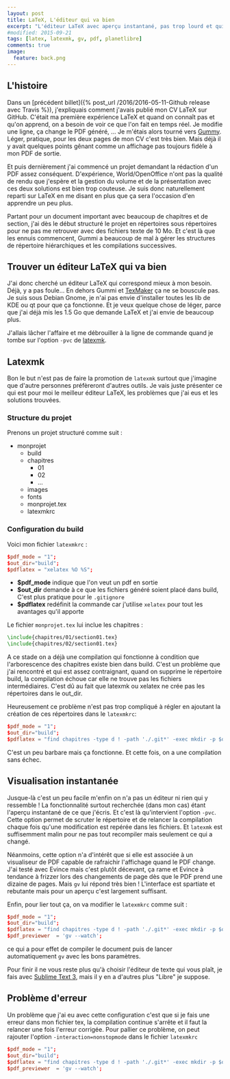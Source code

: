 ```yaml
---
layout: post
title: LaTeX, L'éditeur qui va bien
excerpt: "L'éditeur LaTeX avec aperçu instantané, pas trop lourd et qui fonctionne bien"
#modified: 2015-09-21
tags: [latex, latexmk, gv, pdf, planetlibre]
comments: true
image:
  feature: back.png
---
```


## L'histoire

Dans un [précédent billet]({% post_url /2016/2016-05-11-Github release avec Travis %}), j'expliquais comment j'avais publié mon CV LaTeX sur GitHub. C'était ma première expérience LaTeX et quand on connaît pas et qu'on apprend, on a besoin de voir ce que l'on fait en temps réel. Je modifie une ligne, ça change le PDF généré, ... Je m'étais alors tourné vers [Gummy](https://github.com/alexandervdm/gummi). Léger, pratique, pour les deux pages de mon CV c'est très bien. Mais déjà il y avait quelques points gênant comme un affichage pas toujours fidèle à mon PDF de sortie.

Et puis dernièrement j'ai commencé un projet demandant la rédaction d'un PDF assez conséquent. D'expérience, World/OpenOffice n'ont pas la qualité de rendu que j'espère et la gestion du volume et de la présentation avec ces deux solutions est bien trop couteuse. Je suis donc naturellement reparti sur LaTeX en me disant en plus que ça sera l'occasion d'en apprendre un peu plus.

Partant pour un document important avec beaucoup de chapitres et de section, j'ai dès le début structuré le projet en répertoires sous répertoires pour ne pas me retrouver avec des fichiers texte de 10 Mo. Et c'est là que les ennuis commencent, Gummi a beaucoup de mal à gérer les structures de répertoire hiérarchiques et les compilations successives.

## Trouver un éditeur LaTeX qui va bien

J'ai donc cherché un éditeur LaTeX qui correspond mieux à mon besoin. Déjà, y a pas foule... En dehors Gummi et [TexMaker](http://www.xm1math.net/texmaker/index_fr.html) ça ne se bouscule pas. Je suis sous Debian Gnome, je n'ai pas envie d'installer toutes les lib de KDE ou qt pour que ça fonctionne. Et je veux quelque chose de léger, parce que j'ai déjà mis les 1.5 Go que demande LaTeX et j'ai envie de beaucoup plus.

J'allais lâcher l'affaire et me débrouiller à la ligne de commande quand je tombe sur l'option `-pvc` de [latexmk](http://personal.psu.edu/jcc8//software/latexmk-jcc/latexmk-304.txt).

## Latexmk

Bon le but n'est pas de faire la promotion de `latexmk` surtout que j'imagine que d'autre personnes préfèreront d'autres outils. Je vais juste présenter ce qui est pour moi le meilleur éditeur LaTeX, les problèmes que j'ai eus et les solutions trouvées.

### Structure du projet

Prenons un projet structuré comme suit :

* monprojet
  * build
  * chapitres
    * 01
    * 02
    * ...
  * images
  * fonts
  * monprojet.tex
  * latexmkrc

### Configuration du build

Voici mon fichier `latexmkrc` :

```conf
$pdf_mode = "1";
$out_dir="build";
$pdflatex = "xelatex %O %S";
```

* **$pdf_mode** indique que l'on veut un pdf en sortie
* **$out_dir** demande à ce que les fichiers généré soient placé dans build, C'est plus pratique pour le `.gitignore`
* **$pdflatex** redéfinit la commande car j'utilise `xelatex` pour tout les avantages qu'il apporte

Le fichier `monprojet.tex` lui inclue les chapitres :

```tex
\include{chapitres/01/section01.tex}
\include{chapitres/02/section01.tex}
```

A ce stade on a déjà une compilation qui fonctionne à condition que l'arborescence des chapitres existe bien dans build. C'est un problème que j'ai rencontré et qui est assez contraignant, quand on supprime le répertoire build, la compilation échoue car elle ne trouve pas les fichiers intermédiaires. C'est dû au fait que latexmk ou xelatex ne crée pas les répertoires dans le out_dir.

Heureusement ce problème n'est pas trop compliqué à régler en ajoutant la création de ces répertoires dans le `latexmkrc`:

```conf
$pdf_mode = "1";
$out_dir="build";
$pdflatex = "find chapitres -type d ! -path './.git*' -exec mkdir -p $out_dir/{} \\; && xelatex %O %S";
```

C'est un peu barbare mais ça fonctionne. Et cette fois, on a une compilation sans échec.

## Visualisation instantanée

Jusque-là c'est un peu facile m'enfin on n'a pas un éditeur ni rien qui y ressemble ! La fonctionnalité surtout recherchée (dans mon cas) étant l'aperçu instantané de ce que j'écris. Et c'est là qu'intervient l'option `-pvc`. Cette option permet de scruter le répertoire et de relancer la compilation chaque fois qu'une modification est repérée dans les fichiers. Et `latexmk` est suffisemment malin pour ne pas tout recompiler mais seulement ce qui a changé.

Néanmoins, cette option n'a d'intérêt que si elle est associée à un visualiseur de PDF capable de rafraichir l'affichage quand le PDF change. J'ai testé avec Evince mais c'est plutôt décevant, ça rame et Evince à tendance à frizzer lors des changements de page dès que le PDF prend une dizaine de pages. Mais `gv` lui répond très bien ! L'interface est spartiate et rebutante mais pour un aperçu c'est largement suffisant.

Enfin, pour lier tout ça, on va modifier le `latexmkrc` comme suit :

```conf
$pdf_mode = "1";
$out_dir="build";
$pdflatex = "find chapitres -type d ! -path './.git*' -exec mkdir -p $out_dir/{} \\; && xelatex %O %S";
$pdf_previewer  = 'gv --watch';
```

ce qui a pour effet de compiler le document puis de lancer automatiquement `gv` avec les bons paramètres.

Pour finir il ne vous reste plus qu'à choisir l'éditeur de texte qui vous plaît, je fais avec [Sublime Text 3](https://www.sublimetext.com/3), mais il y en a d'autres plus "Libre" je suppose.

## Problème d'erreur

Un problème que j'ai eu avec cette configuration c'est que si je fais une erreur dans mon fichier tex, la compilation continue s'arrête et il faut la relancer une fois l'erreur corrigée. Pour pallier ce problème, on peut rajouter l'option `-interaction=nonstopmode` dans le fichier `latexmkrc`

```conf
$pdf_mode = "1";
$out_dir="build";
$pdflatex = "find chapitres -type d ! -path './.git*' -exec mkdir -p $out_dir/{} \\; && xelatex %O -interaction=nonstopmode %S";
$pdf_previewer  = 'gv --watch';
```

